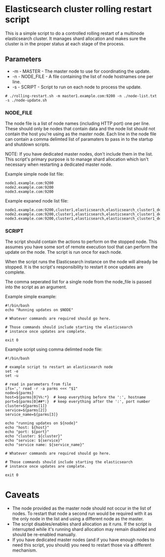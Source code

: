 # Elasticsearch cluster rolling restart script

This is a simple script to do a controlled rolling restart of a multinode elasticsearch cluster. It manages shard allocation and makes sure the cluster is in the proper status at each stage of the process.

## Parameters

* -m - MASTER - The master node to use for coordinating the update.
* -n - NODE_FILE - A file containing the list of node hostnames one per line.
* -s - SCRIPT - Script to run on each node to process the update.

```
# ./rolling-restart.sh -m master1.example.com:9200 -n ./node-list.txt -s ./node-update.sh
```

### NODE_FILE

The node file is a list of node names (including HTTP port) one per line. These should only be nodes that contain data and the node list should not contain the host you're using as the master node.  Each line in the node file can contain a comma delimted list of paramaters to pass in to the startup and shutdown scripts.

NOTE: If you have dedicated master nodes, don't include them in the list. This script's primary purpose is to manage shard allocation which isn't necessary when restarting a dedicated master node.

Example simple node list file:
```
node1.example.com:9200
node2.example.com:9200
node3.example.com:9200
```

 Example expaned node list file:
```
node1.example.com:9200,cluster1,elasticsearch,elasticsearch_cluster1_dev
node2.example.com:9200,cluster1,elasticsearch,elasticsearch_cluster1_dev
node3.example.com:9200,cluster1,elasticsearch,elasticsearch_cluster1_dev
```

### SCRIPT

The script should contain the actions to perform on the stopped node. This assumes you have some sort of remote execution tool that can perform the update on the node. The script is run once for each node.

When the script runs the Elasticsearch instance on the node will already be stopped. It is the script's responsibility to restart it once updates are complete.

The comma seperated list for a single node from the node_file is passed into the script as an argument.

Example simple example:
```
#!/bin/bash
echo "Running updates on $NODE"

# Whatever commands are required should go here.

# Those commands should include starting the elasticsearch
# instance once updates are complete.

exit 0
```

Example script using comma delimted node file:  
```
#!/bin/bash

# example script to restart an elasticsearch node
set -e
set -u

# read in parameters from file
ifs=',' read -r -a parms <<< "$1"
node=${parms}
host=${parms[0]%%:*}  # keep everything before the ':', hostname
port=${parms[0]##*:}  # keep everything after the ':', port number
cluster=${parms[1]}
service=${parms[2]}
service_name=${parms[3]}

echo "running updates on ${node}"
echo "host: ${host}"
echo "port: ${port}"
echo "cluster: ${cluster}"
echo "service: ${service}"
echo "service name: ${service_name}"

# Whatever commands are required should go here.

# Those commands should include starting the elasticsearch
# instance once updates are complete.

exit 0
```

# Caveats

* The node provided as the master node should not occur in the list of nodes. To restart that node a second run would be required with it as the only node in the list and using a different node as the master.
* The script disables/enables shard allocation as it runs. If the script is interrupted while it's running shard allocation may remain disabled and should be re-enabled manually.
* If you have dedicated master nodes (and if you have enough nodes to need this script, you should) you need to restart those via a different mechanism.
